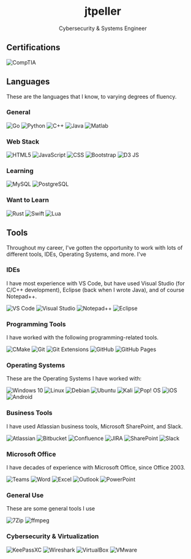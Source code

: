 <h1 align="center">jtpeller</h1>

<p align="center"> Cybersecurity & Systems Engineer </p>

## Certifications

![CompTIA](https://img.shields.io/badge/Security+-black?style=for-the-badge&logo=CompTIA)

## Languages

These are the languages that I know, to varying degrees of fluency.

### General

![Go](https://img.shields.io/badge/Go-black?style=for-the-badge&logo=go)
![Python](https://img.shields.io/badge/Python-black?style=for-the-badge&logo=python)
![C++](https://img.shields.io/badge/C++-black?style=for-the-badge&logo=c%2B%2B)
![Java](https://img.shields.io/badge/Java-black?style=for-the-badge)
![Matlab](https://img.shields.io/badge/Matlab-black?style=for-the-badge)

### Web Stack

![HTML5](https://img.shields.io/badge/HTML-black?style=for-the-badge&logo=HTML5)
![JavaScript](https://img.shields.io/badge/JavaScript-black?style=for-the-badge&logo=JavaScript)
![CSS](https://img.shields.io/badge/CSS-black?style=for-the-badge&logo=CSS)
![Bootstrap](https://img.shields.io/badge/Bootstrap-black?style=for-the-badge&logo=bootstrap)
![D3 JS](https://img.shields.io/badge/d3%20js-black?style=for-the-badge&logo=d3)

### Learning

![MySQL](https://img.shields.io/badge/MySQL-black?style=for-the-badge&logo=mysql)
![PostgreSQL](https://img.shields.io/badge/PostgreSQL-black?style=for-the-badge&logo=PostgreSQL)

### Want to Learn

![Rust](https://img.shields.io/badge/Rust-000000?style=for-the-badge&logo=rust)
![Swift](https://img.shields.io/badge/Swift-000000?style=for-the-badge&logo=Swift)
![Lua](https://img.shields.io/badge/Lua-000000?style=for-the-badge&logo=Lua&logoColor=2C2D72)

## Tools

Throughout my career, I've gotten the opportunity to work with lots of different tools, IDEs, Operating Systems, and more. I've

### IDEs

I have most experience with VS Code, but have used Visual Studio (for C/C++ development), Eclipse (back when I wrote Java), and of course Notepad++.

![VS Code](https://img.shields.io/badge/VS_Code-black?style=for-the-badge)
![Visual Studio](https://img.shields.io/badge/Visual_Studio-black?style=for-the-badge)
![Notepad++](https://img.shields.io/badge/Notepad++-black?style=for-the-badge&logo=notepad%2B%2B)
![Eclipse](https://img.shields.io/badge/Eclipse-black?style=for-the-badge&logo=eclipse)

### Programming Tools

I have worked with the following programming-related tools.

![CMake](https://img.shields.io/badge/CMake-black?style=for-the-badge&logo=cmake&logoColor=blue)
![Git](https://img.shields.io/badge/Git-black?style=for-the-badge&logo=git)
![Git Extensions](https://img.shields.io/badge/Git_Extensions-black?style=for-the-badge&logo=git%20extensions&logoColor=red)
![GitHub](https://img.shields.io/badge/GitHub-black?style=for-the-badge&logo=github&logoColor=181717)
![GitHub Pages](https://img.shields.io/badge/GitHub_Pages-black?style=for-the-badge&logo=github%20pages&logoColor=222222)

### Operating Systems

These are the Operating Systems I have worked with:

![Windows 10](https://img.shields.io/badge/Windows_10-black?style=for-the-badge)
![Linux](https://img.shields.io/badge/Linux-black?style=for-the-badge&logo=linux)
![Debian](https://img.shields.io/badge/Debian-black?style=for-the-badge&logo=Debian&logoColor=A81D33)
![Ubuntu](https://img.shields.io/badge/Ubuntu-black?style=for-the-badge&logo=Ubuntu)
![Kali](https://img.shields.io/badge/Kali-black?style=for-the-badge&logo=kali%20linux&logoColor=557C94)
![Pop! OS](https://img.shields.io/badge/Pop!_OS-black?style=for-the-badge&logo=Pop!_OS&logoColor=48B9C7)
![iOS](https://img.shields.io/badge/iOS-black?style=for-the-badge&logo=iOS)
![Android](https://img.shields.io/badge/Android-black?style=for-the-badge&logo=Android)

### Business Tools

I have used Atlassian business tools, Microsoft SharePoint, and Slack.

![Atlassian](https://img.shields.io/badge/Atlassian-black?style=for-the-badge&logo=Atlassian&logoColor=0052CC)
![Bitbucket](https://img.shields.io/badge/Bitbucket-black?style=for-the-badge&logo=Bitbucket&logoColor=0052CC)
![Confluence](https://img.shields.io/badge/Confluence-black?style=for-the-badge&logo=Confluence&logoColor=0052CC)
![JIRA](https://img.shields.io/badge/Jira-black?style=for-the-badge&logo=Jira&logoColor=0052CC)
![SharePoint](https://img.shields.io/badge/SharePoint-black?style=for-the-badge&logo=google%20docs&logoColor=38c5cf)
![Slack](https://img.shields.io/badge/Slack-black?style=for-the-badge&logo=slack&logoColor=4A154B)

### Microsoft Office

I have decades of experience with Microsoft Office, since Office 2003.

![Teams](https://img.shields.io/badge/Teams-black?style=for-the-badge&logo=google%20chat&logoColor=464EB8)
![Word](https://img.shields.io/badge/Word-black?style=for-the-badge&logo=google%20docs)
![Excel](https://img.shields.io/badge/Excel-black?style=for-the-badge&logo=google%20sheets)
![Outlook](https://img.shields.io/badge/Outlook-black?style=for-the-badge&logo=mail.ru&logoColor=yellow)
![PowerPoint](https://img.shields.io/badge/PowerPoint-black?style=for-the-badge&logo=google%20slides&logoColor=red)

### General Use

These are some general tools I use

![7Zip](https://img.shields.io/badge/7Zip-black?style=for-the-badge&logo=7zip)
![ffmpeg](https://img.shields.io/badge/ffmpeg-black?style=for-the-badge&logo=ffmpeg&logoColor=007808)

### Cybersecurity & Virtualization

![KeePassXC](https://img.shields.io/badge/KeePassXC-black?style=for-the-badge&logo=keepassxc)
![Wireshark](https://img.shields.io/badge/Wireshark-black?style=for-the-badge&logo=Wireshark&logoColor=1679A7)
![VirtualBox](https://img.shields.io/badge/VirtualBox-black?style=for-the-badge&logo=VirtualBox&logoColor=2F61B4)
![VMware](https://img.shields.io/badge/VMware-black?style=for-the-badge&logo=VMware&logoColor=607078)
